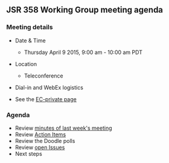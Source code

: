 ## JSR 358 Working Group meeting agenda

### Meeting details

*   Date & Time
    *   Thursday April 9 2015, 9:00 am - 10:00 am PDT
*   Location
    *   Teleconference
*   Dial-in and WebEx logistics

*   See the [EC-private page](https://jcp.org/en/ec/my)

### Agenda

*   Review [minutes of last week's meeting](https://java.net/downloads/jsr358/Meeting%20Materials/JSR-358-IPWG-Minutes-April-2-2015.md)
*   Review [Action Items](https://java.net/jira/issues/?filter=12421)
*   Review the Doodle polls
*   Review [open Issues](https://java.net/jira/issues/?filter=11400)
*   Next steps